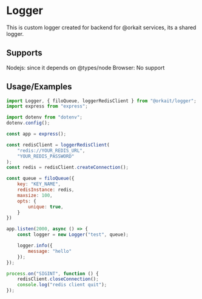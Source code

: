 # Logger 
This is custom logger created for backend for @orkait services, its a shared logger.

## Supports
Nodejs: since it depends on @types/node
Browser: No support 


## Usage/Examples

```javascript
import Logger, { filoQueue, loggerRedisClient } from "@orkait/logger";
import express from "express";

import dotenv from "dotenv";
dotenv.config();

const app = express();

const redisClient = loggerRedisClient(
	"redis://YOUR_REDIS_URL",
	"YOUR_REDIS_PASSWORD"
);
const redis = redisClient.createConnection();

const queue = filoQueue({
	key: "KEY_NAME",
	redisInstance: redis,
	maxsize: 100,
	opts: {
		unique: true,
	}
})

app.listen(2000, async () => {
	const logger = new Logger("test", queue);

	logger.info({
	    message: "hello"
	});
});

process.on("SIGINT", function () {
	redisClient.closeConnection();
	console.log("redis client quit");
});

```

